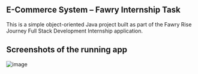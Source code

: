 ## E-Commerce System – Fawry Internship Task
This is a simple object-oriented Java project built as part of the Fawry Rise Journey Full Stack Development Internship application.

## Screenshots of the running app 
![image](https://github.com/user-attachments/assets/063a56e3-fdb6-4f39-9e6a-70f6cb0514ce)
